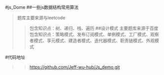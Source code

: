 #js_Dome
##一些js数据结构常用算法
>题库主要来源与leetcode
>>包含知识点：树、递归、栈、遍历
##设计模式
>主要题库来源于百度
>>包含知识点：策略模式、发布订阅模式、单例模式、工厂模式、观察者模式、享元模式、建造者模式、迭代器模式、职责链模式、外观模式


#代码地址
>>https://github.com/Jeff-wu-hub/Js_demo.git
